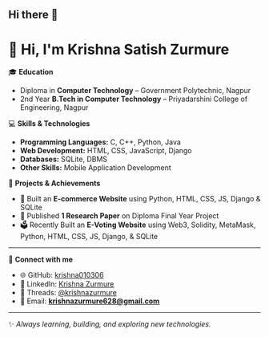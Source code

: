 ## Hi there 👋

# 👋 Hi, I'm Krishna Satish Zurmure  

🎓 **Education**  
- Diploma in **Computer Technology** – Government Polytechnic, Nagpur  
- 2nd Year **B.Tech in Computer Technology** – Priyadarshini College of Engineering, Nagpur  

💻 **Skills & Technologies**  
- **Programming Languages:** C, C++, Python, Java  
- **Web Development:** HTML, CSS, JavaScript, Django  
- **Databases:** SQLite, DBMS  
- **Other Skills:** Mobile Application Development  

🚀 **Projects & Achievements**  
- 🛒 Built an **E-commerce Website** using Python, HTML, CSS, JS, Django & SQLite  
- 📄 Published **1 Research Paper** on Diploma Final Year Project
- 🗳️ Recently Built an **E-Voting Website** using Web3, Solidity, MetaMask, Python, HTML, CSS, JS, Django, & SQLite

---

📌 **Connect with me**  
- 🌐 GitHub: [krishna010306](https://github.com/krishna010306)  
- 💼 LinkedIn: [Krishna Zurmure](https://www.linkedin.com/in/krishna-zurmure-466226281/)  
- 🧵 Threads: [@krishnazurmure](https://www.threads.net/@krishnazurmure)  
- 📧 Email: **krishnazurmure628@gmail.com**  

---

✨ *Always learning, building, and exploring new technologies.*  
